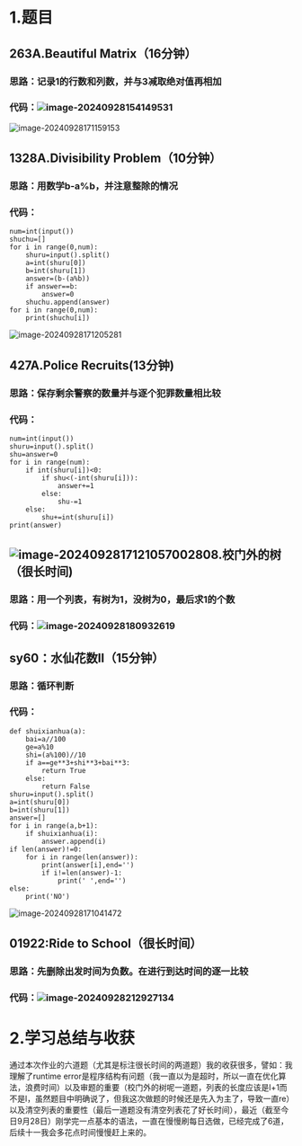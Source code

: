 # 1.题目

## 263A.Beautiful Matrix（16分钟）

### 思路：记录1的行数和列数，并与3减取绝对值再相加

### 代码：![image-20240928154149531](C:\Users\Administrator\AppData\Roaming\Typora\typora-user-images\image-20240928154149531.png)

![image-20240928171159153](C:\Users\Administrator\AppData\Roaming\Typora\typora-user-images\image-20240928171159153.png)

## 1328A.Divisibility Problem（10分钟）

### 思路：用数学b-a%b，并注意整除的情况

### 代码：

```
num=int(input())
shuchu=[]
for i in range(0,num):
    shuru=input().split()
    a=int(shuru[0])
    b=int(shuru[1])
    answer=(b-(a%b))
    if answer==b:
        answer=0
    shuchu.append(answer)
for i in range(0,num):
    print(shuchu[i])
```

![image-20240928171205281](C:\Users\Administrator\AppData\Roaming\Typora\typora-user-images\image-20240928171205281.png)

## 427A.Police Recruits(13分钟)

### 思路：保存剩余警察的数量并与逐个犯罪数量相比较

### 代码：

```
num=int(input())
shuru=input().split()
shu=answer=0
for i in range(num):
    if int(shuru[i])<0:
        if shu<(-int(shuru[i])):
            answer+=1
        else:
            shu-=1
    else:
        shu+=int(shuru[i])
print(answer)
```

## ![image-20240928171210570](C:\Users\Administrator\AppData\Roaming\Typora\typora-user-images\image-20240928171210570.png)02808.校门外的树（很长时间)

### 思路：用一个列表，有树为1，没树为0，最后求1的个数

### 代码：![image-20240928180932619](C:\Users\Administrator\AppData\Roaming\Typora\typora-user-images\image-20240928180932619.png)

## sy60：水仙花数II（15分钟）

### 思路：循环判断

### 代码：

```
def shuixianhua(a):
    bai=a//100
    ge=a%10
    shi=(a%100)//10
    if a==ge**3+shi**3+bai**3:
        return True
    else:
        return False
shuru=input().split()
a=int(shuru[0])
b=int(shuru[1])
answer=[]
for i in range(a,b+1):
    if shuixianhua(i):
        answer.append(i)
if len(answer)!=0:
    for i in range(len(answer)):
        print(answer[i],end='')
        if i!=len(answer)-1:
            print(' ',end='')
else:
    print('NO')
```

![image-20240928171041472](C:\Users\Administrator\AppData\Roaming\Typora\typora-user-images\image-20240928171041472.png)

## 01922:Ride to School（很长时间）

### 思路：先删除出发时间为负数。在进行到达时间的逐一比较

### 代码：![image-20240928212927134](C:\Users\Administrator\AppData\Roaming\Typora\typora-user-images\image-20240928212927134.png)

# 2.学习总结与收获

通过本次作业的六道题（尤其是标注很长时间的两道题）我的收获很多，譬如：我理解了runtime error是程序结构有问题（我一直以为是超时，所以一直在优化算法，浪费时间）以及审题的重要（校门外的树呢一道题，列表的长度应该是l+1而不是l，虽然题目中明确说了，但我这次做题的时候还是先入为主了，导致一直re）以及清空列表的重要性（最后一道题没有清空列表花了好长时间），最近（截至今日9月28日）刚学完一点基本的语法，一直在慢慢刷每日选做，已经完成了6道，后续十一我会多花点时间慢慢赶上来的。
